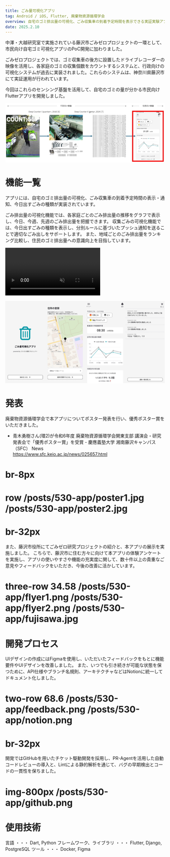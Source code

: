 ```yaml
---
title: ごみ量可視化アプリ
tag: Android / iOS, Flutter, 廃棄物資源循環学会
overview: 自宅のゴミ排出量の可視化、ごみ収集車の到着予定時間を表示できる実証実験アプリ
date: 2025.2.10
---
```


中澤・大越研究室で実施されている藤沢市ごみゼロプロジェクトの一環として、市民向け自宅ゴミ可視化アプリのPoC開発に加わりました。

ごみゼロプロジェクトでは、ゴミ収集車の後方に設置したドライブレコーダーの映像を活用し、各家庭のゴミの収集個数をカウントするシステムと、行政向けの可視化システムが過去に実装されました。これらのシステムは、神奈川県藤沢市にて実証運用が行われています。

今回はこれらのセンシング基盤を活用して、自宅のゴミの量が分かる市民向けFlutterアプリを開発しました。

![](/public/posts/530-app/project.jpg)

# 機能一覧
アプリには、自宅のゴミ排出量の可視化、ごみ収集車の到着予定時間の表示・通知、今日出すごみの種類が実装されています。

ごみ排出量の可視化機能では、各家庭ごとのごみ排出量の推移をグラフで表示し、今日、今週、先週のごみ排出量を把握できます。
収集ごみの可視化機能では、今日出すごみの種類を表示し、分別ルールに基づいたプッシュ通知を送ることで適切なごみ出しをサポートします。
また、地域ごとのごみ排出量をランキング比較し、住民のゴミ排出量への意識向上を目指しています。

<video src="/posts/530-app/demo-video.mp4" width=300 controls autoplay muted></video>

![](/public/posts/530-app/thumbnail.jpg)


# 発表
廃棄物資源循環学会で本アプリについてポスター発表を行い、優秀ポスター賞をいただきました。

- 青木勇樹さん(環2)が令和6年度 廃棄物資源循環学会関東支部 講演会・研究発表会で「優秀ポスター賞」を受賞 - 慶應義塾大学 湘南藤沢キャンパス（SFC） News  
https://www.sfc.keio.ac.jp/news/025657.html

# br-8px
# row /posts/530-app/poster1.jpg /posts/530-app/poster2.jpg
# br-32px

また、藤沢市役所にてごみゼロ研究プロジェクトの紹介と、本アプリの展示を実施しました。
こちらで、藤沢市に住む方々に向けて本アプリの体験アンケートを実施し、アプリの使いやすさや機能の充実度に関して、数十件以上の貴重なご意見やフィードバックをいただき、今後の改善に活かしています。
# three-row 34.58 /posts/530-app/flyer1.png /posts/530-app/flyer2.png /posts/530-app/fujisawa.jpg


# 開発プロセス
UIデザインの作成にはFigmaを使用し、いただいたフィードバックをもとに機能要件やUIデザインを改善しました。
また、いつでも引き続きが可能な状態を保つために、API仕様やブランチ名規則、アーキテクチャなどはNotionに統一してドキュメント化しました。
# two-row 68.6 /posts/530-app/feedback.png /posts/530-app/notion.png
# br-32px

開発ではGitHubを用いたチケット駆動開発を採用し、PR-Agentを活用した自動コードレビューの導入と、Lintによる静的解析を通じて、バグの早期検出とコードの一貫性を保ちました。
# img-800px /posts/530-app/github.png


# 使用技術
言語 ・・・ Dart, Python
フレームワーク、ライブラリ ・・・ Flutter, Django, PostgreSQL
ツール ・・・ Docker,  Figma